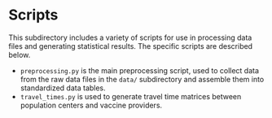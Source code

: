 # Scripts

This subdirectory includes a variety of scripts for use in processing data files and generating statistical results. The specific scripts are described below.

* `preprocessing.py` is the main preprocessing script, used to collect data from the raw data files in the `data/` subdirectory and assemble them into standardized data tables.
* `travel_times.py` is used to generate travel time matrices between population centers and vaccine providers.
